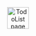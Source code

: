 <div align="center">
<a href="https://developeroussama.github.io/TodoList/" target="_blank">
    <img src="https://img.shields.io/static/v1?message=TodoList%20Page&logo=link&label=&color=ccc&logoColor=black&labelColor=&style=for-the-badge" height="50" alt="TodoList page" />
  </a>
</div>
